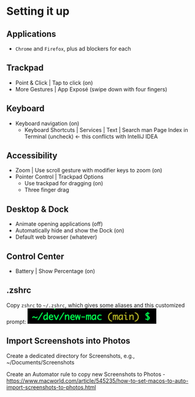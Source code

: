 # Setting it up

## Applications

* `Chrome` and `Firefox`, plus ad blockers for each

## Trackpad

* Point & Click | Tap to click (on)
* More Gestures | App Exposé (swipe down with four fingers)

## Keyboard

* Keyboard navigation (on)
    * Keyboard Shortcuts | Services | Text | Search man Page Index in Terminal (uncheck)   <- this conflicts with IntelliJ IDEA

## Accessibility

* Zoom | Use scroll gesture with modifier keys to zoom (on)
* Pointer Control | Trackpad Options
    * Use trackpad for dragging (on)
    * Three finger drag

## Desktop & Dock

* Animate opening applications (off)
* Automatically hide and show the Dock (on)
* Default web browser (whatever)

## Control Center

* Battery | Show Percentage (on)

## .zshrc

Copy `zshrc` to `~/.zshrc`,  which gives some aliases and this customized prompt:
![Customized prompt](image.png)

## Import Screenshots into Photos
Create a dedicated directory for Screenshots, e.g., ~/Documents/Screenshots

Create an Automator rule to copy new Screenshots to Photos - https://www.macworld.com/article/545235/how-to-set-macos-to-auto-import-screenshots-to-photos.html